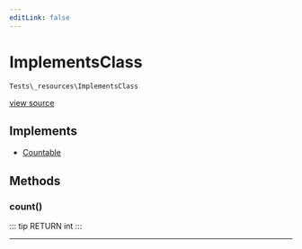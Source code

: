 ```yaml
---
editLink: false
---
```


# ImplementsClass

`Tests\_resources\ImplementsClass`

[view source](./)

## Implements

- [Countable](https://www.php.net/manual/class.countable)

## Methods

### count()

::: tip RETURN
int
:::

---
